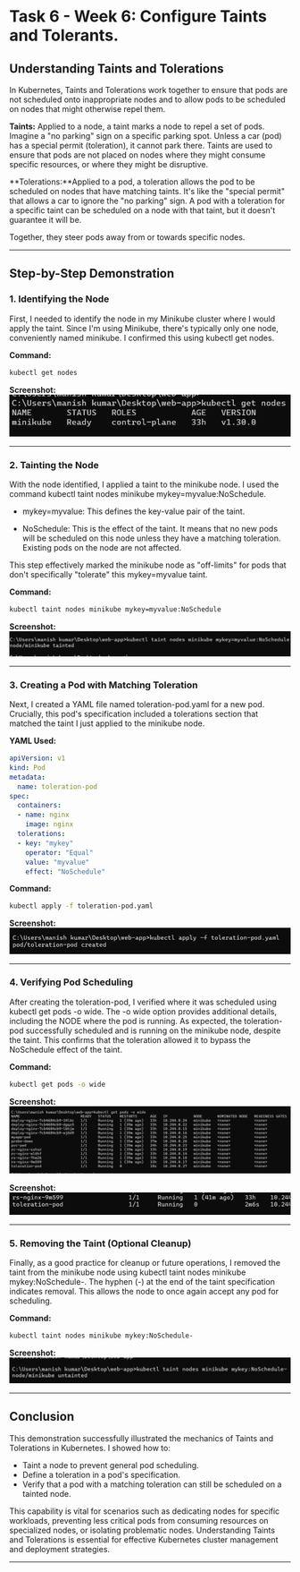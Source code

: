 
# Task 6 - Week 6: Configure Taints and Tolerants.

## Understanding Taints and Tolerations

In Kubernetes, Taints and Tolerations work together to ensure that pods are not scheduled onto inappropriate nodes and to allow pods to be scheduled on nodes that might otherwise repel them.

**Taints:** Applied to a node, a taint marks a node to repel a set of pods. Imagine a "no parking" sign on a specific parking spot. Unless a car (pod) has a special permit (toleration), it cannot park there. Taints are used to ensure that pods are not placed on nodes where they might consume specific resources, or where they might be disruptive.



**Tolerations:**Applied to a pod, a toleration allows the pod to be scheduled on nodes that have matching taints. It's like the "special permit" that allows a car to ignore the "no parking" sign. A pod with a toleration for a specific taint can be scheduled on a node with that taint, but it doesn't guarantee it will be.

Together, they steer pods away from or towards specific nodes.

---

## Step-by-Step Demonstration

### 1. Identifying the Node

First, I needed to identify the node in my Minikube cluster where I would apply the taint. Since I'm using Minikube, there's typically only one node, conveniently named minikube. I confirmed this using kubectl get nodes.

**Command:**  
```bash
kubectl get nodes
```

**Screenshot:**  
![Get Nodes](Images/imagestask6/Screenshot%202025-07-12%20213150.png)

---

### 2. Tainting the Node

With the node identified, I applied a taint to the minikube node. I used the command kubectl taint nodes minikube mykey=myvalue:NoSchedule.

- mykey=myvalue: This defines the key-value pair of the taint.

- NoSchedule: This is the effect of the taint. It means that no new pods will be scheduled on this node unless they have a matching toleration. Existing pods on the node are not affected.

This step effectively marked the minikube node as "off-limits" for pods that don't specifically "tolerate" this mykey=myvalue taint.

**Command:**  
```bash
kubectl taint nodes minikube mykey=myvalue:NoSchedule
```

**Screenshot:**  
![Taint Node](Images/imagestask6/Screenshot%202025-07-12%20213211.png)

---

### 3. Creating a Pod with Matching Toleration

Next, I created a YAML file named toleration-pod.yaml for a new pod. Crucially, this pod's specification included a tolerations section that matched the taint I just applied to the minikube node.

**YAML Used:**
```yaml
apiVersion: v1
kind: Pod
metadata:
  name: toleration-pod
spec:
  containers:
  - name: nginx
    image: nginx
  tolerations:
  - key: "mykey"
    operator: "Equal"
    value: "myvalue"
    effect: "NoSchedule"
```

**Command:**  
```bash
kubectl apply -f toleration-pod.yaml
```

**Screenshot:**  
![Apply Toleration Pod](Images/imagestask6/Screenshot%202025-07-12%20213353.png)

---

### 4. Verifying Pod Scheduling

After creating the toleration-pod, I verified where it was scheduled using kubectl get pods -o wide. The -o wide option provides additional details, including the NODE where the pod is running. As expected, the toleration-pod successfully scheduled and is running on the minikube node, despite the taint. This confirms that the toleration allowed it to bypass the NoSchedule effect of the taint.

**Command:**  
```bash
kubectl get pods -o wide
```

**Screenshot:**  
![Pod Scheduled](Images/imagestask6/Screenshot%202025-07-12%20213431.png)

**Screenshot:**  
![Pod Running](Images/imagestask6/Screenshot%202025-07-12%20213600.png)

---

### 5. Removing the Taint (Optional Cleanup)

Finally, as a good practice for cleanup or future operations, I removed the taint from the minikube node using kubectl taint nodes minikube mykey:NoSchedule-. The hyphen (-) at the end of the taint specification indicates removal. This allows the node to once again accept any pod for scheduling.

**Command:**  
```bash
kubectl taint nodes minikube mykey:NoSchedule-
```

**Screenshot:**  
![Remove Taint](Images/imagestask6/Screenshot%202025-07-12%20213549.png)

---

## Conclusion

This demonstration successfully illustrated the mechanics of Taints and Tolerations in Kubernetes. I showed how to:

- Taint a node to prevent general pod scheduling.
- Define a toleration in a pod's specification.
- Verify that a pod with a matching toleration can still be scheduled on a tainted node.

This capability is vital for scenarios such as dedicating nodes for specific workloads, preventing less critical pods from consuming resources on specialized nodes, or isolating problematic nodes. Understanding Taints and Tolerations is essential for effective Kubernetes cluster management and deployment strategies. 

---

